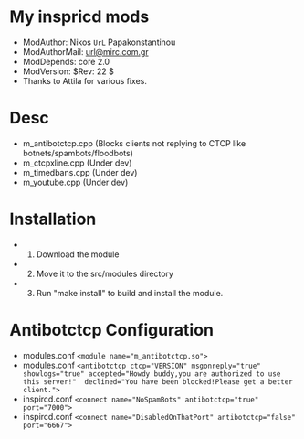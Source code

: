 My inspricd mods
=======

* ModAuthor: Nikos `UrL` Papakonstantinou
* ModAuthorMail: url@mirc.com.gr
* ModDepends: core 2.0
* ModVersion: $Rev: 22 $ 
* Thanks to Attila for various fixes.

Desc
=======
* m_antibotctcp.cpp (Blocks clients not replying to CTCP like botnets/spambots/floodbots)
* m_ctcpxline.cpp (Under dev)
* m_timedbans.cpp (Under dev)
* m_youtube.cpp (Under dev)

Installation
=======
* 1. Download the module
* 2. Move it to the src/modules directory
* 3. Run "make install" to build and install the module.

Antibotctcp Configuration
=======
* modules.conf `<module name="m_antibotctcp.so">`
* modules.conf `<antibotctcp ctcp="VERSION" msgonreply="true" showlogs="true" accepted="Howdy buddy,you are authorized to use this server!"  declined="You have been blocked!Please get a better client.">`
* inspircd.conf `<connect name="NoSpamBots" antibotctcp="true" port="7000">`
* inspircd.conf `<connect name="DisabledOnThatPort" antibotctcp="false" port="6667">`
